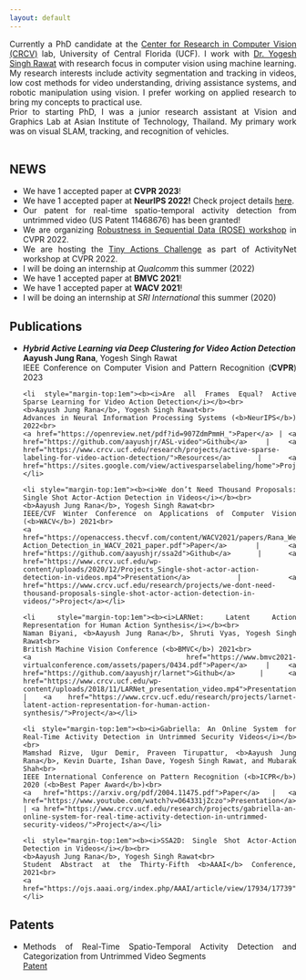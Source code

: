 ```yaml
---
layout: default
---
```


<div align="justify">
Currently a PhD candidate at the <a href="https://www.crcv.ucf.edu/">Center for Research in Computer Vision (CRCV)</a> lab, University of Central Florida (UCF). I work with <a href="https://www.crcv.ucf.edu/person/rawat/">Dr. Yogesh Singh Rawat</a> with research focus in computer vision using machine learning. My research interests include activity segmentation and tracking in videos, low cost methods for video understanding, driving assistance systems, and robotic manipulation using vision. I prefer working on applied research to bring my concepts to practical use.
<br>
Prior to starting PhD, I was a junior research assistant at Vision and Graphics Lab at Asian Institute of Technology, Thailand. My primary work was on visual SLAM, tracking, and recognition of vehicles.
</div>

<br>

## NEWS

<div align="justify">
<ul>
<li>We have 1 accepted paper at <b>CVPR 2023</b>!</li>
<li>We have 1 accepted paper at <b>NeurIPS 2022!</b> Check project details <a href="https://sites.google.com/view/activesparselabeling/home">here</a>.</li>
<li>Our patent for real-time spatio-temporal activity detection from untrimmed video (US Patent 11468676) has been granted!</li>
<li>We are organizing <a href="https://rosecvpr22.github.io/">Robustness in Sequential Data (ROSE) workshop</a> in CVPR 2022. </li>
<li>We are hosting the <a href="https://tinyactions-cvpr22.github.io/">Tiny Actions Challenge</a> as part of ActivityNet workshop at CVPR 2022.</li>
<li>I will be doing an internship at <i>Qualcomm</i> this summer (2022)</li>
<li>We have 1 accepted paper at <b>BMVC 2021</b>!</li>
<li>We have 1 accepted paper at <b>WACV 2021</b>!</li> 
<li>I will be doing an internship at <i>SRI International</i> this summer (2020)</li>
</ul>
</div>

## Publications

<div align="justify">
<ul>
    <li><b><i>Hybrid Active Learning via Deep Clustering for Video Action Detection</i></b><br>
    <b>Aayush Jung Rana</b>, Yogesh Singh Rawat<br>
    IEEE Conference on Computer Vision and Pattern Recognition (<b>CVPR</b>) 2023</li>
    
    <li style="margin-top:1em"><b><i>Are all Frames Equal? Active Sparse Learning for Video Action Detection</i></b><br>
    <b>Aayush Jung Rana</b>, Yogesh Singh Rawat<br>
    Advances in Neural Information Processing Systems (<b>NeurIPS</b>) 2022<br>
    <a href="https://openreview.net/pdf?id=907ZdmPmmH_">Paper</a> | <a href="https://github.com/aayushjr/ASL-video">Github</a> | <a href="https://www.crcv.ucf.edu/research/projects/active-sparse-labeling-for-video-action-detection/">Resources</a> | <a href="https://sites.google.com/view/activesparselabeling/home">Project</a></li>
    
    <li style="margin-top:1em"><b><i>We don’t Need Thousand Proposals: Single Shot Actor-Action Detection in Videos</i></b><br>
    <b>Aayush Jung Rana</b>, Yogesh Singh Rawat<br>
    IEEE/CVF Winter Conference on Applications of Computer Vision (<b>WACV</b>) 2021<br>
    <a href="https://openaccess.thecvf.com/content/WACV2021/papers/Rana_We_Dont_Need_Thousand_Proposals_Single_Shot_Actor-Action_Detection_in_WACV_2021_paper.pdf">Paper</a> | <a href="https://github.com/aayushjr/ssa2d">Github</a> | <a href="https://www.crcv.ucf.edu/wp-content/uploads/2020/12/Projects_Single-shot-actor-action-detection-in-videos.mp4">Presentation</a> | <a href="https://www.crcv.ucf.edu/research/projects/we-dont-need-thousand-proposals-single-shot-actor-action-detection-in-videos/">Project</a></li>
    
    <li style="margin-top:1em"><b><i>LARNet: Latent Action Representation for Human Action Synthesis</i></b><br>
    Naman Biyani, <b>Aayush Jung Rana</b>, Shruti Vyas, Yogesh Singh Rawat<br>
    British Machine Vision Conference (<b>BMVC</b>) 2021<br>
    <a href="https://www.bmvc2021-virtualconference.com/assets/papers/0434.pdf">Paper</a> | <a href="https://github.com/aayushjr/larnet">Github</a> | <a href="https://www.crcv.ucf.edu/wp-content/uploads/2018/11/LARNet_presentation_video.mp4">Presentation</a> | <a href="https://www.crcv.ucf.edu/research/projects/larnet-latent-action-representation-for-human-action-synthesis/">Project</a></li>
    
    <li style="margin-top:1em"><b><i>Gabriella: An Online System for Real-Time Activity Detection in Untrimmed Security Videos</i></b><br>
    Mamshad Rizve, Ugur Demir, Praveen Tirupattur, <b>Aayush Jung Rana</b>, Kevin Duarte, Ishan Dave, Yogesh Singh Rawat, and Mubarak Shah<br>
    IEEE International Conference on Pattern Recognition (<b>ICPR</b>) 2020 (<b>Best Paper Award</b>)<br>
    <a href="https://arxiv.org/pdf/2004.11475.pdf">Paper</a> | <a href="https://www.youtube.com/watch?v=O64331jZczo">Presentation</a> | <a href="https://www.crcv.ucf.edu/research/projects/gabriella-an-online-system-for-real-time-activity-detection-in-untrimmed-security-videos/">Project</a></li>
    
    <li style="margin-top:1em"><b><i>SSA2D: Single Shot Actor-Action Detection in Videos</i></b><br>
    <b>Aayush Jung Rana</b>, Yogesh Singh Rawat<br>
    Student Abstract at the Thirty-Fifth <b>AAAI</b> Conference, 2021<br>
    <a href="https://ojs.aaai.org/index.php/AAAI/article/view/17934/17739">Paper</a></li>
</ul>
</div>

## Patents

<div align="justify">
<ul>
<li>Methods of Real-Time Spatio-Temporal Activity Detection and Categorization from Untrimmed Video Segments</li>
<a href="https://patentimages.storage.googleapis.com/1a/1e/ec/af681095ca1677/US20220222940A1.pdf">Patent</a>
</ul>
</div>

